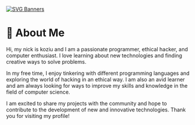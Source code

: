 [![SVG Banners](https://svg-banners.vercel.app/api?type=glitch&text1=🌪️koaziu🌪️&width=1000&height=200)](https://github.com/koziuu/koziuu/blob/main/README.md)

# 👤 About Me

Hi, my nick is koziu and I am a passionate programmer, ethical hacker, and computer enthusiast. I love learning about new technologies and finding creative ways to solve problems.

In my free time, I enjoy tinkering with different programming languages and exploring the world of hacking in an ethical way. I am also an avid learner and am always looking for ways to improve my skills and knowledge in the field of computer science.

I am excited to share my projects with the community and hope to contribute to the development of new and innovative technologies. Thank you for visiting my profile!
